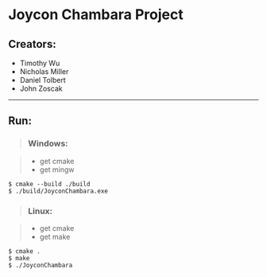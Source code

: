 # Joycon Chambara Project 

## Creators:
 - Timothy Wu
 - Nicholas Miller 
 - Daniel Tolbert
 - John Zoscak

___
## Run: 
> ### Windows: 

>* get cmake
>* get mingw
```
$ cmake --build ./build
$ ./build/JoyconChambara.exe
```

> ### Linux: 

>* get cmake
>* get make
```
$ cmake .
$ make
$ ./JoyconChambara
```